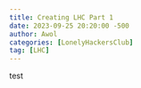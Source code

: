 ```yaml
---
title: Creating LHC Part 1
date: 2023-09-25 20:20:00 -500
author: Awol
categories: [LonelyHackersClub]
tag: [LHC]
---
```


test
